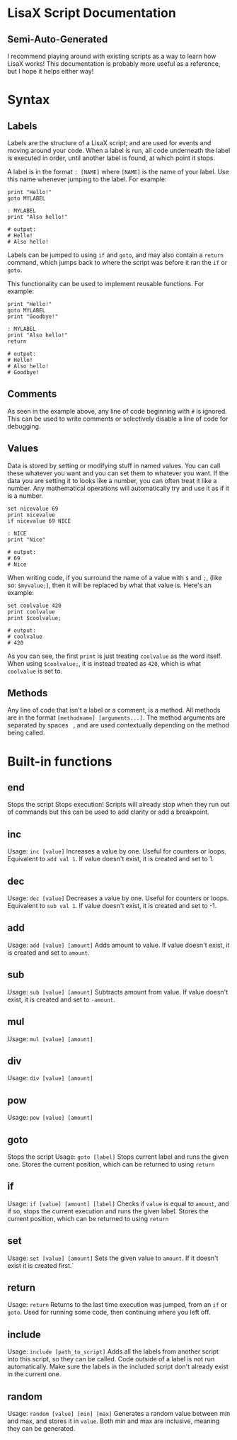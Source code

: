 # LisaX Script Documentation
## Semi-Auto-Generated

I recommend playing around with existing scripts as a way to learn how LisaX works! This documentation is probably more useful as a reference, but I hope it helps either way!

# Syntax

## Labels
Labels are the structure of a LisaX script; and are used for events and moving around your code. When a label is run, all code underneath the label is executed in order, until another label is found, at which point it stops.

A label is in the format `: [NAME]` where `[NAME]` is the name of your label. Use this name whenever jumping to the label.
For example:
```
print "Hello!"
goto MYLABEL

: MYLABEL
print "Also hello!"

# output:
# Hello!
# Also hello!
```

Labels can be jumped to using `if` and `goto`, and may also contain a `return` command, which jumps back to where the script was before it ran the `if` or `goto`.

This functionality can be used to implement reusable functions. For example:
```
print "Hello!"
goto MYLABEL
print "Goodbye!"

: MYLABEL
print "Also hello!"
return

# output:
# Hello!
# Also hello!
# Goodbye!
```

## Comments
As seen in the example above, any line of code beginning with `#` is ignored. This can be used to write comments or selectively disable a line of code for debugging.

## Values
Data is stored by setting or modifying stuff in named values. You can call these whatever you want and you can set them to whatever you want.
If the data you are setting it to looks like a number, you can often treat it like a number. Any mathematical operations will automatically try and use it as if it is a number.

```
set nicevalue 69
print nicevalue
if nicevalue 69 NICE

: NICE
print "Nice"

# output:
# 69
# Nice
```

When writing code, if you surround the name of a value with `$` and `;`, (like so: `$myvalue;`), then it will be replaced by what that value is. Here's an example:
```
set coolvalue 420
print coolvalue
print $coolvalue;

# output:
# coolvalue
# 420
```
As you can see, the first `print` is just treating `coolvalue` as the word itself. When using `$coolvalue;`, it is instead treated as `420`, which is what `coolvalue` is set to.

## Methods
Any line of code that isn't a label or a comment, is a method. All methods are in the format `[methodname] [arguments...]`.
The method arguments are separated by spaces ` `, and are used contextually depending on the method being called.

# Built-in functions

## end
Stops the script
Stops execution! Scripts will already stop when they run out of commands but this can be used to add clarity or add a breakpoint.

## inc
Usage: `inc [value]`
Increases a value by one. Useful for counters or loops. Equivalent to `add val 1`. If value doesn't exist, it is created and set to 1.

## dec
Usage: `dec [value]`
Decreases a value by one. Useful for counters or loops. Equivalent to `sub val 1`. If value doesn't exist, it is created and set to -1.

## add
Usage: `add [value] [amount]`
Adds amount to value. If value doesn't exist, it is created and set to `amount`.

## sub
Usage: `sub [value] [amount]`
Subtracts amount from value. If value doesn't exist, it is created and set to `-amount`.

## mul
Usage: `mul [value] [amount]`

## div
Usage: `div [value] [amount]`

## pow
Usage: `pow [value] [amount]`

## goto
Stops the script
Usage: `goto [label]`
Stops current label and runs the given one. Stores the current position, which can be returned to using `return`

## if
Usage: `if [value] [amount] [label]`
Checks if `value` is equal to `amount`, and if so, stops the current execution and runs the given label. Stores the current position, which can be returned to using `return`

## set
Usage: `set [value] [amount]`
Sets the given value to `amount`. If it doesn't exist it is created first.`

## return
Usage: `return`
Returns to the last time execution was jumped, from an `if` or `goto`. Used for running some code, then continuing where you left off.

## include
Usage: `include [path_to_script]`
Adds all the labels from another script into this script, so they can be called. Code outside of a label is not run automatically. Make sure the labels in the included script don't already exist in the current one.

## random
Usage: `random [value] [min] [max]`
Generates a random value between min and max, and stores it in `value`. Both min and max are inclusive, meaning they can be generated.
